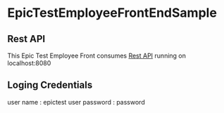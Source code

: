 # EpicTestEmployeeFrontEndSample

## Rest API
This Epic Test Employee Front consumes [Rest API](https://github.com/kapila-silwathge/epicTestEmployeeRestAPISample) running on localhost:8080

## Loging Credentials

  user name     : epictest
  user password : password
